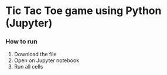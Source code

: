 # Tic Tac Toe game using Python (Jupyter)

### How to run

1. Download the file
2. Open on Jupyter notebook
3. Run all cells
